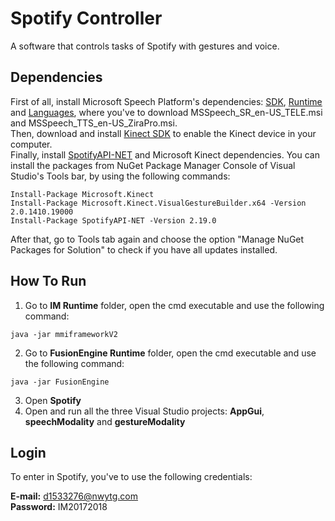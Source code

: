 # Spotify Controller

A software that controls tasks of Spotify with gestures and voice.

## Dependencies

First of all, install Microsoft Speech Platform's dependencies: [SDK](https://www.microsoft.com/en-us/download/details.aspx?id=27226), [Runtime](http://www.microsoft.com/en-us/download/details.aspx?id=27225) and [Languages](http://www.microsoft.com/en-us/download/details.aspx?id=27224), where you've to download MSSpeech_SR_en-US_TELE.msi and MSSpeech_TTS_en-US_ZiraPro.msi. <br>
Then, download and install [Kinect SDK](https://www.microsoft.com/en-us/download/details.aspx?id=44561) to enable the Kinect device in your computer. <br>
Finally, install [SpotifyAPI-NET](https://github.com/JohnnyCrazy/SpotifyAPI-NET) and Microsoft Kinect dependencies. 
You can install the packages from NuGet Package Manager Console of Visual Studio's Tools bar, by using the following commands:

```
Install-Package Microsoft.Kinect
Install-Package Microsoft.Kinect.VisualGestureBuilder.x64 -Version 2.0.1410.19000
Install-Package SpotifyAPI-NET -Version 2.19.0
```
After that, go to Tools tab again and choose the option "Manage NuGet Packages for Solution" to check if you have all updates installed.

## How To Run
1. Go to **IM Runtime** folder, open the cmd executable and use the following command:
```
java -jar mmiframeworkV2
```
2. Go to **FusionEngine Runtime** folder, open the cmd executable and use the following command:
```
java -jar FusionEngine
```
3. Open **Spotify**
4. Open and run all the three Visual Studio projects: **AppGui**, **speechModality** and **gestureModality** 

## Login

To enter in Spotify, you've to use the following credentials:

**E-mail:** d1533276@nwytg.com <br>
**Password:** IM20172018
